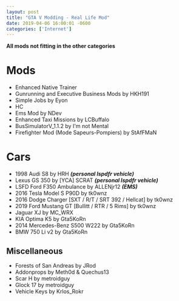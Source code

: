 ```yaml
--- 
layout: post
title: "GTA V Modding - Real Life Mod"
date: 2019-04-06 16:00:01 -0600
categories: ['Internet']
--- 
```


__All mods not fitting in the other categories__

# Mods
* Enhanced Native Trainer
* Gunrunning and Executive Business Mods by HKH191
* Simple Jobs by Eyon
* HC
* Ems Mod by NDev
* Enhanced Taxi Missions by LCBuffalo
* BusSimulatorV_1.1.2 by I'm not Mental
* Firefighter Mod (Mode Sapeurs-Pompiers) by StAfFMaN

# Cars
* 1998 Audi S8 by HRH ___(personal lspdfr vehicle)___ 
* Lexus GS 350 by [YCA] SCRAT ___(personal lspdfr vehicle)___
* LSFD Ford F350 Ambulance by ALLENjr12 ___(EMS)___
* 2016 Tesla Model S P90D by tk0wnz
* 2016 Dodge Charger [SXT / R/T / SRT 392 / Hellcat] by tk0wnz
* 2019 Ford Mustang GT [Bullitt / RTR / 5 Rims] by tk0wnz
* Jaguar XJ by MC_WRX
* KIA Optima K5 by Gta5KoRn
* 2014 Mercedes-Benz S500 W222 by Gta5KoRn
* BMW 750 Li v2 by Gta5KoRn

## Miscellaneous
* Forests of San Andreas by JRod
* Addonprops by Meth0d & Quechus13
* Scar H by metroidguy
* Glock 17 by metroidguy
* Vehicle Keys by Krlos_Rokr
